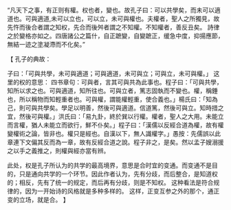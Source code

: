 “凡天下之事，有正则有權。权也者，變也。故孔子曰：可以共學矣，而未可以適道也。可與適道,未可以立也，可以立，未可與權也。夫權者，聖人之所獨見，故先忤而後合者謂之知权，先合而後舛者謂之不知權。不知權者，善反丑矣。
詩律之於變格亦如之。四唐諸公之篇什，自正蹠變，自變蹠正，缓急中度，抑揚應節，無結一迹之塗凝滯而不化矣。”

【
孔子的典故：



子曰：「可與共學，未可與適道；可與適道，未可與立；可與立，未可與權。」
这里的权的意思：
四书章句：可與者，言其可與共為此事也。程子曰：「可與共學，知所以求之也。可與適道，知所往也。可與立者，篤志固執而不變也。權，稱錘也，所以稱物而知輕重者也。可與權，謂能權輕重，使合義也。」楊氏曰：「知為己，則可與共學矣。學足以明善，然後可與適道。信道篤，然後可與立。知時措之宜，然後可與權。」洪氏曰：「易九卦，終於巽以行權。權者，聖人之大用。未能立而言權，猶人未能立而欲行，鮮不仆矣。」程子曰：「漢儒以反經合道為權，故有權變權術之論，皆非也。權只是經也。自漢以下，無人識權字。」愚按：先儒誤以此章連下文偏其反而為一章，故有反經合道之說。程子非之，是矣。然以孟子嫂溺援之以手之義推之，則權與經亦當有辨。

此处，权是孔子所认为的共学的最高境界，意思是合时宜的变通。而变通不是目的，只是通向共学的一个环节。因此作者认为，先有分歧，而后整合，是知道权的；相反，先有了统一的规定，而后再有分歧，则是不知权。
这种看法是符合规律的，因为一开始诗的风格就是多种多样的。
这样，正变互参之外的那个，通正变的立场，就是合。
】
